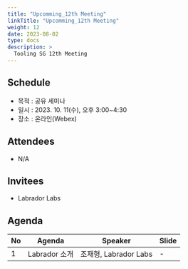 ```yaml
---
title: "Upcomming_12th Meeting"
linkTitle: "Upcomming_12th Meeting"
weight: 12
date: 2023-08-02
type: docs
description: >
  Tooling SG 12th Meeting
---
```


## Schedule

* 목적 : 공유 세미나
* 일시 : 2023. 10. 11(수), 오후 3:00~4:30
* 장소 : 온라인(Webex)

## Attendees
* N/A

## Invitees
* Labrador Labs

## Agenda
| No | Agenda           | Speaker | Slide |
|----|-----------------|------|------|
| 1  | Labrador 소개 | 조재형, Labrador Labs | - |